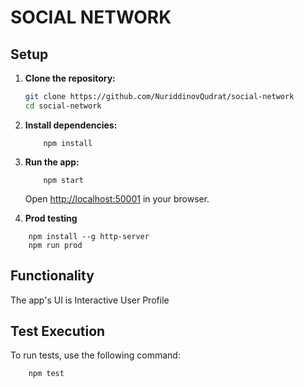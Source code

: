 # SOCIAL NETWORK

## Setup

1. **Clone the repository:**

    ```bash
    git clone https://github.com/NuriddinovQudrat/social-network
    cd social-network
    ```

2. **Install dependencies:**

    ```
        npm install
    ```

3. **Run the app:**

    ```
        npm start
    ```

    Open [http://localhost:50001](http://localhost:50001) in your browser.

4.  **Prod testing**

```
    npm install --g http-server
    npm run prod
```

## Functionality

The app's UI is Interactive User Profile

## Test Execution

To run tests, use the following command:

```
    npm test
```
